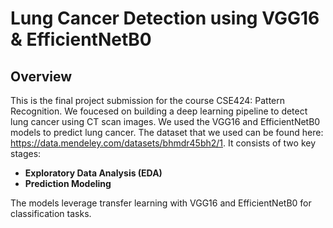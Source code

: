 
# Lung Cancer Detection using VGG16 & EfficientNetB0

## Overview
This is the final project submission for the course CSE424: Pattern Recognition. We foucesed on building a deep learning pipeline to detect lung cancer using CT scan images. We used the VGG16 and EfficientNetB0 models to predict lung cancer. The dataset that we used can be found here: https://data.mendeley.com/datasets/bhmdr45bh2/1. It consists of two key stages:

- **Exploratory Data Analysis (EDA)**
- **Prediction Modeling**

The models leverage transfer learning with VGG16 and EfficientNetB0 for classification tasks.



